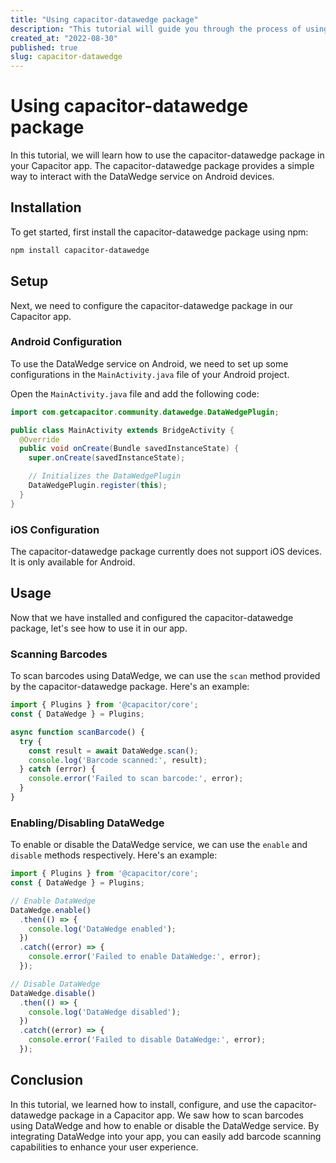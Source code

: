 ```yaml
---
title: "Using capacitor-datawedge package"
description: "This tutorial will guide you through the process of using the capacitor-datawedge package in your Capacitor app."
created_at: "2022-08-30"
published: true
slug: capacitor-datawedge
---
```


# Using capacitor-datawedge package

In this tutorial, we will learn how to use the capacitor-datawedge package in your Capacitor app. The capacitor-datawedge package provides a simple way to interact with the DataWedge service on Android devices.

## Installation

To get started, first install the capacitor-datawedge package using npm:

```bash
npm install capacitor-datawedge
```

## Setup

Next, we need to configure the capacitor-datawedge package in our Capacitor app.

### Android Configuration

To use the DataWedge service on Android, we need to set up some configurations in the `MainActivity.java` file of your Android project.

Open the `MainActivity.java` file and add the following code:

```java
import com.getcapacitor.community.datawedge.DataWedgePlugin;

public class MainActivity extends BridgeActivity {
  @Override
  public void onCreate(Bundle savedInstanceState) {
    super.onCreate(savedInstanceState);

    // Initializes the DataWedgePlugin
    DataWedgePlugin.register(this);
  }
}
```

### iOS Configuration

The capacitor-datawedge package currently does not support iOS devices. It is only available for Android.

## Usage

Now that we have installed and configured the capacitor-datawedge package, let's see how to use it in our app.

### Scanning Barcodes

To scan barcodes using DataWedge, we can use the `scan` method provided by the capacitor-datawedge package. Here's an example:

```javascript
import { Plugins } from '@capacitor/core';
const { DataWedge } = Plugins;

async function scanBarcode() {
  try {
    const result = await DataWedge.scan();
    console.log('Barcode scanned:', result);
  } catch (error) {
    console.error('Failed to scan barcode:', error);
  }
}
```

### Enabling/Disabling DataWedge

To enable or disable the DataWedge service, we can use the `enable` and `disable` methods respectively. Here's an example:

```javascript
import { Plugins } from '@capacitor/core';
const { DataWedge } = Plugins;

// Enable DataWedge
DataWedge.enable()
  .then(() => {
    console.log('DataWedge enabled');
  })
  .catch((error) => {
    console.error('Failed to enable DataWedge:', error);
  });

// Disable DataWedge
DataWedge.disable()
  .then(() => {
    console.log('DataWedge disabled');
  })
  .catch((error) => {
    console.error('Failed to disable DataWedge:', error);
  });
```

## Conclusion

In this tutorial, we learned how to install, configure, and use the capacitor-datawedge package in a Capacitor app. We saw how to scan barcodes using DataWedge and how to enable or disable the DataWedge service. By integrating DataWedge into your app, you can easily add barcode scanning capabilities to enhance your user experience.